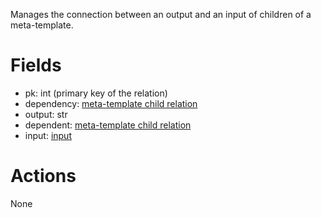 Manages the connection between an output and an input of children of a meta-template.

# Fields

  * pk: int (primary key of the relation)
  * dependency: [meta-template child relation](meta_template_child_relations.md)
  * output: str
  * dependent: [meta-template child relation](meta_template_child_relations.md)
  * input: [input](inputs.md)

# Actions

None
